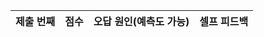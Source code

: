 | 제출 번째 | 점수 | 오답 원인(예측도 가능) | 셀프 피드백 |
| :-------: | :--: | :--------------------: | :---------: |
